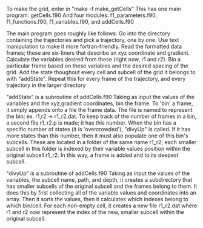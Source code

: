 
To make the grid, enter in "make -f make_getCells"
This has one main program: getCells.f90
And four modules: f1_parameters.f90, f1_functions.f90, f1_variables.f90, and addCells.f90

The main program goes roughly like follows:
Go into the directory containing the trajectories and pick a trajectory, one by one.
Use text manipulation to make it more fortran-friendly.
Read the formatted data frames; these are six-liners that describe an xyz coordinate and gradient.
Calculate the variables desired from these (right now, r1 and r2).
Bin a particular frame based on these variables and the desired spacing of the grid.
Add the state thoughout every cell and subcell of the grid it belongs to with "addState".
Repeat this for every frame of the trajectory, and every trajectory in the larger directory

"addState" is a subroutine of addCells.f90
Taking as input the values of the variables and the xyz,gradient coordinates, bin the frame.
To 'bin' a frame, it simply appends onto a file the frame data.
The file is named to represent the bin; ex. r1,r2 -> r1_r2.dat.
To keep track of the number of frames in a bin, a second file r1_r2.p is made; it has this number.
When the bin has a specific number of states (it is 'overcrowded'), "divyUp" is called.
If it has more states than this number, then it must also populate one of this bin's subcells.
These are located in a folder of the same name r1_r2; each smaller subcell in this folder is indexed
by their variable values position within the original subcell r1_r2.
In this way, a frame is added and to its deepest subcell.

"divyUp" is a subroutine of addCells.f90
Taking as input the values of the variables, the subcell name, path, and depth, it creates a
subdirectory that has smaller subcells of the original subcell and the frames belong to them.
It does this by first collecting all of the variable values and coordinates into an array.
Then it sorts the values, then it calculates which indexes belong to which bin/cell.
For each non-empty cell, it creates a new file r1_r2.dat where r1 and r2 now represent
the index of the new, smaller subcell within the original subcell.


